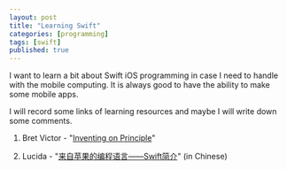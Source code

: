 ```yaml
---
layout: post
title: "Learning Swift"
categories: [programming]
tags: [swift]
published: true
---
```


I want to learn a bit about Swift iOS programming in case I 
need to handle with the mobile computing. It is always good 
to have the ability to make some mobile apps. 

I will record some links of learning resources and maybe I 
will write down some comments. 


1.   Bret Victor - "[Inventing on Principle](https://vimeo.com/36579366)"

2.   Lucida -  "[来自苹果的编程语言——Swift简介](http://zh.lucida.me/blog/an-introduction-to-swift/)" (in Chinese)









